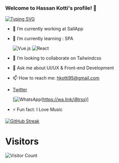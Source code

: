 ### Welcome to Hassan Kotti's profile! 👋

[![Typing SVG](https://readme-typing-svg.herokuapp.com?font=cairo&size=25&duration=6000&color=FA8B00&width=500&lines=Hi+I'm+Hassan+Kotti;I'm+a+front-end+developer;With+little+bit+of+Backend+knowledgeWith+little+bit+of+Backend+knowledgeWith+little+bit+of+Backend+knowledge;3%2B+Years+of+coding+experience;Always+learning+new+things)](https://git.io/typing-svg)

- 🔭 I’m currently working at SallApp
- 🌱 I’m currently learning : SPA

  ![Vue.js](https://img.shields.io/badge/vuejs-%2335495e.svg?style=for-the-badge&logo=vuedotjs&logoColor=%234FC08D)
  ![React](https://img.shields.io/badge/react-%2320232a.svg?style=for-the-badge&logo=react&logoColor=%2361DAFB)
  
- 👯 I’m looking to collaborate on Tailwindcss
- 💬 Ask me about UI/UX & Front-end Development
- 📫 How to reach me: hkotti95@gmail.com
- 
  [Twitter](https://img.shields.io/twitter/follow/Hassan_Kotti?style=social)
  
  [![WhatsApp](https://img.shields.io/badge/WhatsApp-25D366?style=for-the-badge&logo=whatsapp&logoColor=white)(https://wa.link/i8trss)]

- ⚡ Fun fact: I Love Music


[![GitHub Streak](https://github-readme-streak-stats.herokuapp.com?user=hassankotti&theme=dark&date_format=M%20j%5B%2C%20Y%5D)](https://git.io/streak-stats)


# Visitors

![Visitor Count](https://profile-counter.glitch.me/hassankotti/count.svg)
